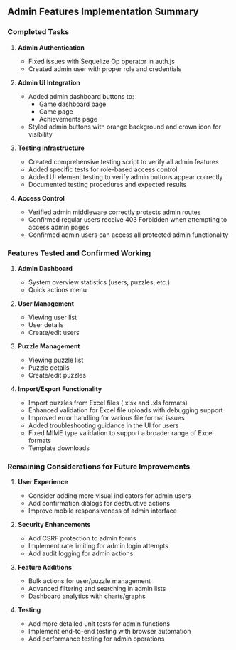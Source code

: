 ## Admin Features Implementation Summary

### Completed Tasks
1. **Admin Authentication**
   - Fixed issues with Sequelize Op operator in auth.js
   - Created admin user with proper role and credentials

2. **Admin UI Integration**
   - Added admin dashboard buttons to:
     - Game dashboard page
     - Game page
     - Achievements page
   - Styled admin buttons with orange background and crown icon for visibility

3. **Testing Infrastructure**
   - Created comprehensive testing script to verify all admin features
   - Added specific tests for role-based access control
   - Added UI element testing to verify admin buttons appear correctly
   - Documented testing procedures and expected results

4. **Access Control**
   - Verified admin middleware correctly protects admin routes
   - Confirmed regular users receive 403 Forbidden when attempting to access admin pages
   - Confirmed admin users can access all protected admin functionality

### Features Tested and Confirmed Working
1. **Admin Dashboard**
   - System overview statistics (users, puzzles, etc.)
   - Quick actions menu

2. **User Management**
   - Viewing user list
   - User details
   - Create/edit users

3. **Puzzle Management**
   - Viewing puzzle list
   - Puzzle details
   - Create/edit puzzles

4. **Import/Export Functionality**
   - Import puzzles from Excel files (.xlsx and .xls formats)
   - Enhanced validation for Excel file uploads with debugging support
   - Improved error handling for various file format issues
   - Added troubleshooting guidance in the UI for users
   - Fixed MIME type validation to support a broader range of Excel formats
   - Template downloads

### Remaining Considerations for Future Improvements
1. **User Experience**
   - Consider adding more visual indicators for admin users
   - Add confirmation dialogs for destructive actions
   - Improve mobile responsiveness of admin interface

2. **Security Enhancements**
   - Add CSRF protection to admin forms
   - Implement rate limiting for admin login attempts
   - Add audit logging for admin actions

3. **Feature Additions**
   - Bulk actions for user/puzzle management
   - Advanced filtering and searching in admin lists
   - Dashboard analytics with charts/graphs

4. **Testing**
   - Add more detailed unit tests for admin functions
   - Implement end-to-end testing with browser automation
   - Add performance testing for admin operations
